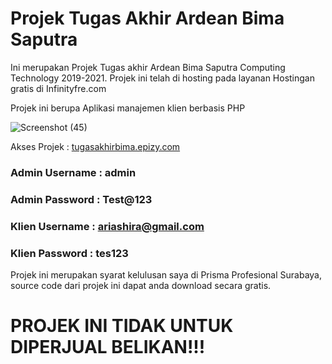 # Projek Tugas Akhir Ardean Bima Saputra

 Ini merupakan Projek Tugas akhir Ardean Bima Saputra Computing Technology 2019-2021. Projek ini telah di hosting pada layanan Hostingan gratis di Infinityfre.com
 
 Projek ini berupa Aplikasi manajemen klien berbasis PHP
 
 ![Screenshot (45)](https://user-images.githubusercontent.com/25562844/126034537-08ee4427-c122-49c9-8a82-407242cb5719.png)
 
 Akses Projek : [tugasakhirbima.epizy.com](tugasakhirbima.epizy.com)
 
 ### Admin Username : admin
 
 ### Admin Password : Test@123
 
 ### Klien Username : ariashira@gmail.com
 
 ### Klien Password : tes123
 
 Projek ini merupakan syarat kelulusan saya di Prisma Profesional Surabaya, source code dari projek ini dapat anda download secara gratis.
 
 # PROJEK INI TIDAK UNTUK DIPERJUAL BELIKAN!!!
